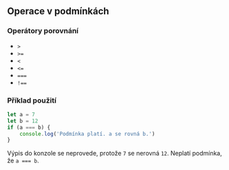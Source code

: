 ## Operace v podmínkách

### Operátory porovnání

- `>`
- `>=`
- `<`
- `<=`
- `===`
- `!==`

### Příklad použití

```js
let a = 7
let b = 12
if (a === b) {
	console.log('Podmínka platí. a se rovná b.')
}
```

Výpis do konzole se neprovede, protože `7` se nerovná `12`. Neplatí podmínka, že `a === b`.
